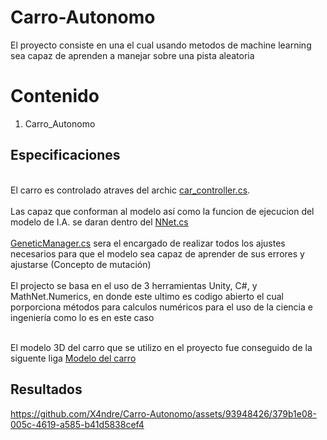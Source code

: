 # Carro-Autonomo
El proyecto consiste en una el cual usando metodos de machine learning sea capaz de aprenden a manejar sobre una pista aleatoria 

# Contenido
1. Carro_Autonomo

## Especificaciones

<br>El carro es controlado atraves del archic [car_controller.cs](https://github.com/X4ndre/Carro-Autonomo/blob/main/Assets/car_contoller.cs).<br/>
<br>Las capaz que conforman al modelo así como la funcion de ejecucion del modelo de I.A. se daran dentro del [NNet.cs](https://github.com/X4ndre/Carro-Autonomo/blob/main/Assets/NNet.cs)<br/>
<br>[GeneticManager.cs](https://github.com/X4ndre/Carro-Autonomo/blob/main/Assets/GeneticManager.cs) sera el encargado de realizar todos los ajustes necesarios para que el modelo sea capaz de aprender de sus errores y ajustarse (Concepto de mutación)<br/>
<br>El projecto se basa en el uso de 3 herramientas Unity, C#, y MathNet.Numerics, en donde este ultimo es codigo abierto el cual porporciona métodos para calculos numéricos para el uso de la ciencia e ingeniería como lo es en este caso<br/>

<br>El modelo 3D del carro que se utilizo en el proyecto fue conseguido de la siguente liga
[Modelo del carro](https://sketchfab.com/3d-models/lightning-mcqueen-b33dd46a8745401a8e5f579e624ddc20)<br/>

## Resultados
https://github.com/X4ndre/Carro-Autonomo/assets/93948426/379b1e08-005c-4619-a585-b41d5838cef4

